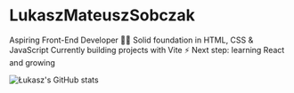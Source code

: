 # LukaszMateuszSobczak

Aspiring Front-End Developer 👨‍💻
Solid foundation in HTML, CSS & JavaScript
Currently building projects with Vite ⚡
Next step: learning React and growing 


![Łukasz's GitHub stats](https://github-readme-stats.vercel.app/api?username=LukaszMateuszSobczak&show_icons=true&theme=github_dark)

